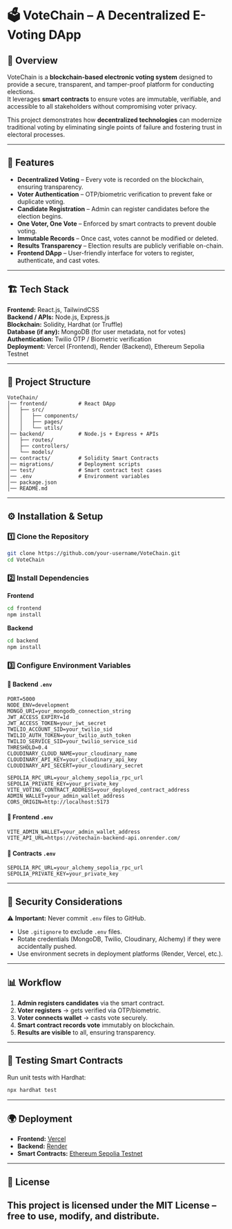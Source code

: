 # 🗳️ VoteChain – A Decentralized E-Voting DApp

## 📌 Overview  
VoteChain is a **blockchain-based electronic voting system** designed to provide a secure, transparent, and tamper-proof platform for conducting elections.  
It leverages **smart contracts** to ensure votes are immutable, verifiable, and accessible to all stakeholders without compromising voter privacy.  

This project demonstrates how **decentralized technologies** can modernize traditional voting by eliminating single points of failure and fostering trust in electoral processes.

---

## 🚀 Features  
- **Decentralized Voting** – Every vote is recorded on the blockchain, ensuring transparency.  
- **Voter Authentication** – OTP/biometric verification to prevent fake or duplicate voting.  
- **Candidate Registration** – Admin can register candidates before the election begins.  
- **One Voter, One Vote** – Enforced by smart contracts to prevent double voting.  
- **Immutable Records** – Once cast, votes cannot be modified or deleted.  
- **Results Transparency** – Election results are publicly verifiable on-chain.  
- **Frontend DApp** – User-friendly interface for voters to register, authenticate, and cast votes.  

---

## 🏗️ Tech Stack  
**Frontend:** React.js, TailwindCSS  
**Backend / APIs:** Node.js, Express.js  
**Blockchain:** Solidity, Hardhat (or Truffle)  
**Database (if any):** MongoDB (for user metadata, not for votes)  
**Authentication:** Twilio OTP / Biometric verification  
**Deployment:** Vercel (Frontend), Render (Backend), Ethereum Sepolia Testnet  

---

## 📂 Project Structure  
```
VoteChain/
│── frontend/          # React DApp
│   ├── src/
│   │   ├── components/
│   │   ├── pages/
│   │   └── utils/
│── backend/           # Node.js + Express + APIs
│   ├── routes/
│   ├── controllers/
│   └── models/
│── contracts/         # Solidity Smart Contracts
│── migrations/        # Deployment scripts
│── test/              # Smart contract test cases
│── .env               # Environment variables
│── package.json
│── README.md
```

---

## ⚙️ Installation & Setup  

### 1️⃣ Clone the Repository  
```bash
git clone https://github.com/your-username/VoteChain.git
cd VoteChain
```

### 2️⃣ Install Dependencies  
**Frontend**  
```bash
cd frontend
npm install
```

**Backend**  
```bash
cd backend
npm install
```

### 3️⃣ Configure Environment Variables  

#### 📌 Backend `.env`
```
PORT=5000
NODE_ENV=development
MONGO_URI=your_mongodb_connection_string
JWT_ACCESS_EXPIRY=1d
JWT_ACCESS_TOKEN=your_jwt_secret
TWILIO_ACCOUNT_SID=your_twilio_sid
TWILIO_AUTH_TOKEN=your_twilio_auth_token
TWILIO_SERVICE_SID=your_twilio_service_sid
THRESHOLD=0.4
CLOUDINARY_CLOUD_NAME=your_cloudinary_name
CLOUDINARY_API_KEY=your_cloudinary_api_key
CLOUDINARY_API_SECERT=your_cloudinary_secret

SEPOLIA_RPC_URL=your_alchemy_sepolia_rpc_url
SEPOLIA_PRIVATE_KEY=your_private_key
VITE_VOTING_CONTRACT_ADDRESS=your_deployed_contract_address
ADMIN_WALLET=your_admin_wallet_address
CORS_ORIGIN=http://localhost:5173
```

#### 📌 Frontend `.env`
```
VITE_ADMIN_WALLET=your_admin_wallet_address
VITE_API_URL=https://votechain-backend-api.onrender.com/
```

#### 📌 Contracts `.env`
```
SEPOLIA_RPC_URL=your_alchemy_sepolia_rpc_url
SEPOLIA_PRIVATE_KEY=your_private_key
```

---

## 🔐 Security Considerations  
⚠️ **Important:** Never commit `.env` files to GitHub.  
- Use `.gitignore` to exclude `.env` files.  
- Rotate credentials (MongoDB, Twilio, Cloudinary, Alchemy) if they were accidentally pushed.  
- Use environment secrets in deployment platforms (Render, Vercel, etc.).  

---

## 📊 Workflow  

1. **Admin registers candidates** via the smart contract.  
2. **Voter registers** → gets verified via OTP/biometric.  
3. **Voter connects wallet** → casts vote securely.  
4. **Smart contract records vote** immutably on blockchain.  
5. **Results are visible** to all, ensuring transparency.  

---

## 🧪 Testing Smart Contracts  
Run unit tests with Hardhat:  
```bash
npx hardhat test
```

---

## 🌍 Deployment  
- **Frontend:** [Vercel](https://vercel.com/)  
- **Backend:** [Render](https://render.com/)  
- **Smart Contracts:** [Ethereum Sepolia Testnet](https://sepolia.etherscan.io/)  

---

## 📜 License  
This project is licensed under the **MIT License** – free to use, modify, and distribute. 
---

